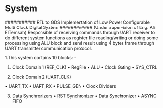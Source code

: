 # System

########### RTL to GDS Implementation of Low Power Configurable Multi Clock Digital System  ############
                                  (Under supervision of Eng. Ali ElTemsah)
Responsible of receiving commands through UART receiver to do different system functions as register file
reading/writing or doing some processing using ALU block and send result using 4 bytes frame through UART
transmitter communication protocol.

1.This system contains 10 blocks: -
1) Clock Domain 1 (REF_CLK)
• RegFile
• ALU
• Clock Gating
• SYS_CTRL

2) Clock Domain 2 (UART_CLK)

• UART_TX
• UART_RX
• PULSE_GEN
• Clock Dividers

3) Data Synchronizers
• RST Synchronizer
• Data Synchronizer
• ASYNC FIFO


